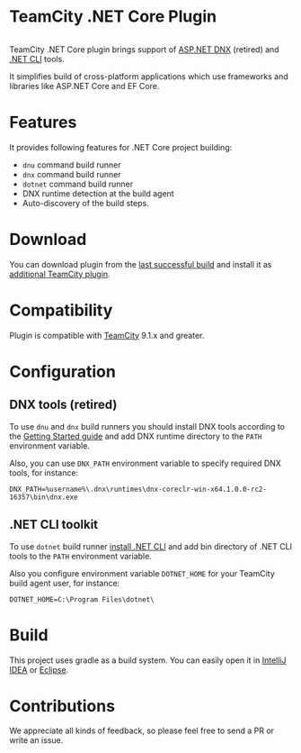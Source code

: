 # TeamCity .NET Core Plugin

<a href="https://teamcity.jetbrains.com/viewType.html?buildTypeId=TeamCityDotnetCorePluginBuild&guest=1"><img src="https://teamcity.jetbrains.com/app/rest/builds/buildType:(id:TeamCityDotnetCorePluginBuild)/statusIcon" alt=""/></a>

TeamCity .NET Core plugin brings support of [ASP.NET DNX](http://docs.asp.net/en/latest/dnx/overview.html) (retired) and [.NET CLI](https://github.com/dotnet/cli) tools.

It simplifies build of cross-platform applications which use frameworks and libraries like ASP.NET Core and EF Core.

# Features

It provides following features for .NET Core project building:
* `dnu` command build runner
* `dnx` command build runner
* `dotnet` command build runner
* DNX runtime detection at the build agent
* Auto-discovery of the build steps.
 
# Download

You can download plugin from the [last successful build](https://teamcity.jetbrains.com/repository/download/TeamCityDotnetCorePluginBuild/.lastSuccessful/dotnet-plugin.zip?guest=1) and install it as [additional TeamCity plugin](https://confluence.jetbrains.com/display/TCDL/Installing+Additional+Plugins).

# Compatibility

Plugin is compatible with [TeamCity](https://www.jetbrains.com/teamcity/download/) 9.1.x and greater.

# Configuration

## DNX tools (retired)

To use `dnu` and `dnx` build runners you should install DNX tools according to the [Getting Started guide](https://docs.asp.net/en/latest/getting-started/index.html) and add DNX runtime directory to the `PATH` environment variable. 

Also, you can use `DNX_PATH` environment variable to specify required DNX tools, for instance:

```
DNX_PATH=%username%\.dnx\runtimes\dnx-coreclr-win-x64.1.0.0-rc2-16357\bin\dnx.exe
```

## .NET CLI toolkit

To use `dotnet` build runner [install .NET CLI](http://dotnet.github.io/getting-started/) and add bin directory of .NET CLI tools to the `PATH` environment variable.

Also you configure environment variable `DOTNET_HOME` for your TeamCity build agent user, for instance:

```
DOTNET_HOME=C:\Program Files\dotnet\
```

# Build

This project uses gradle as a build system. You can easily open it in [IntelliJ IDEA](https://www.jetbrains.com/idea/help/importing-project-from-gradle-model.html) or [Eclipse](http://gradle.org/eclipse/).

# Contributions

We appreciate all kinds of feedback, so please feel free to send a PR or write an issue.
